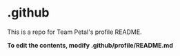 # .github
This is a repo for Team Petal's profile README.

**To edit the contents, modify .github/profile/README.md**
